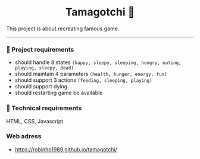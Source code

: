 <h1 align="center">
  Tamagotchi 👾
</h1>

This project is about recreating famous game.

---

### 📝 Project requirements

- should handle 8 states `(happy, sleepy, sleeping,
  hungry, eating, playing, sleepy, dead)`
- should maintain 4 parameters `(health, hunger, energy, fun)`
- should support 3 actions `(feeding, sleeping, playing)`
- should support dying
- should restarting game be available

### 🔧 Technical requirements

HTML, CSS, Javascript

### Web adress
- https://robinho1989.github.io/tamagotchi/